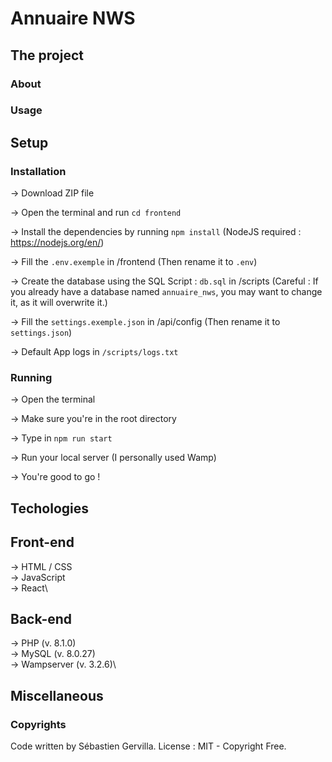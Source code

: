 # Annuaire NWS

## The project

### About

### Usage

## Setup

### Installation

-> Download ZIP file

-> Open the terminal and run `cd frontend`

-> Install the dependencies by running `npm install`
(NodeJS required : https://nodejs.org/en/)

-> Fill the `.env.exemple` in /frontend
(Then rename it to `.env`)

-> Create the database using the SQL Script : `db.sql` in /scripts
(Careful : If you already have a database named `annuaire_nws`, 
you may want to change it, as it will overwrite it.)

-> Fill the `settings.exemple.json` in /api/config
(Then rename it to `settings.json`)

-> Default App logs in `/scripts/logs.txt`

### Running

-> Open the terminal

-> Make sure you're in the root directory

-> Type in `npm run start`

-> Run your local server
(I personally used Wamp)

-> You're good to go !


## Techologies

## Front-end

-> HTML / CSS\
-> JavaScript\
-> React\

## Back-end

-> PHP (v. 8.1.0)\
-> MySQL (v. 8.0.27)\
-> Wampserver (v. 3.2.6)\


## Miscellaneous

### Copyrights

Code written by Sébastien Gervilla.
License : MIT - Copyright Free.